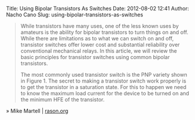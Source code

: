 Title: Using Bipolar Transistors As Switches
Date: 2012-08-02 12:41
Author: Nacho Cano
Slug: using-bipolar-transistors-as-switches

> While transistors have many uses, one of the less known uses by
> amateurs is the ability for bipolar transistors to turn things on and
> off. While there are limitations as to what we can switch on and off,
> transistor switches offer lower cost and substantial reliability over
> conventional mechanical relays. In this article, we will review the
> basic principles for transistor switches using common bipolar
> transistors.
>
> The most commonly used transistor switch is the PNP variety shown in
> Figure 1. The secret to making a transistor switch work properly is to
> get the transistor in a saturation state. For this to happen we need
> to know the maximum load current for the device to be turned on and
> the minimum HFE of the transistor.

» Mike Martell | [rason.org][]

  [rason.org]: http://www.rason.org/Projects/transwit/transwit.htm
    "Using Bipolar Transistors As Switches"
